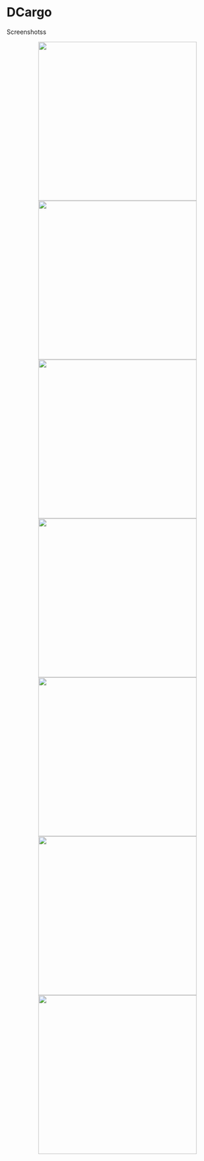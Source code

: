 # DCargo
Screenshotss

<div align="center">
    <img src=https://github.com/onurkrkm/DCargo/blob/master/1642280006264.jpg width="360"</img> 
</div>
<div align="center">
    <img src=https://github.com/onurkrkm/DCargo/blob/master/1642280006248.jpg width="360"</img> 
</div>
<div align="center">
    <img src=https://github.com/onurkrkm/DCargo/blob/master/1642280006252.jpg width="360"</img> 
</div>

<div align="center">
    <img src=https://github.com/onurkrkm/DCargo/blob/master/1642280006261.jpg width="360"</img> 
</div>
<div align="center">
    <img src=https://github.com/onurkrkm/DCargo/blob/master/1642280006241.jpg width="360"</img> 
</div>
<div align="center">
    <img src=https://github.com/onurkrkm/DCargo/blob/master/1642280006228.jpg width="360"</img> 
</div>
<div align="center">
    <img src=https://github.com/onurkrkm/DCargo/blob/master/1642280006223.jpg width="360"</img> 
</div>
